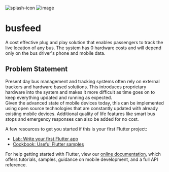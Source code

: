 
![splash-icon](https://user-images.githubusercontent.com/67522615/139585519-15c41af2-148c-4569-8e86-6609560782c0.png)
![image](https://user-images.githubusercontent.com/67522615/139586004-75ae0b83-dfe9-41ad-b51c-82c57bb820f6.png)

# busfeed

A cost effective plug and play solution that enables passengers to track the live location of any bus. The system has 0 hardware costs and will depend only on the bus driver's phone and mobile data. 

## Problem Statement

Present day bus management and tracking systems often rely on external trackers and hardware based solutions. This introduces proprietary hardware into the system and makes it more difficult as time goes on to keep everything updated and running as expected.<br>
Given the advanced state of mobile devices today, this can be implemented using open source technologies that are constantly updated with already existing mobile devices. 
Additional quality of life features like smart bus stops and emergency responses can also be added for no cost.

A few resources to get you started if this is your first Flutter project:

- [Lab: Write your first Flutter app](https://flutter.dev/docs/get-started/codelab)
- [Cookbook: Useful Flutter samples](https://flutter.dev/docs/cookbook)

For help getting started with Flutter, view our
[online documentation](https://flutter.dev/docs), which offers tutorials,
samples, guidance on mobile development, and a full API reference.
